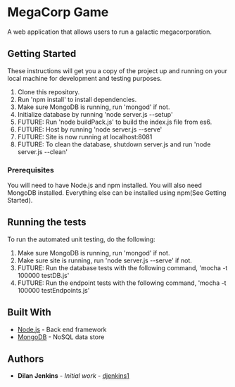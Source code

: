# MegaCorp Game

A web application that allows users to run a galactic megacorporation.

## Getting Started

These instructions will get you a copy of the project up and running on your local machine for development and testing purposes. 

1. Clone this repository.
2. Run 'npm install' to install dependencies.
3. Make sure MongoDB is running, run 'mongod' if not.
4. Initialize database by running 'node server.js --setup'
4. FUTURE: Run 'node buildPack.js' to build the index.js file from es6.
5. FUTURE: Host by running 'node server.js --serve'
6. FUTURE: Site is now running at localhost:8081
7. FUTURE: To clean the database, shutdown server.js and run 'node server.js --clean'

### Prerequisites

You will need to have Node.js and npm installed.
You will also need MongoDB installed.
Everything else can be installed using npm(See Getting Started).

## Running the tests

To run the automated unit testing, do the following:

1. Make sure MongoDB is running, run 'mongod' if not.
2. Make sure site is running, run 'node server.js --serve' if not.
3. FUTURE: Run the database tests with the following command, 'mocha -t 100000 testDB.js'
4. FUTURE: Run the endpoint tests with the following command, 'mocha -t 100000 testEndpoints.js'

## Built With

* [Node.js](https://nodejs.org/en/) - Back end framework
* [MongoDB](https://www.mongodb.com/) - NoSQL data store

## Authors

* **Dilan Jenkins** - *Initial work* - [djenkins1](https://github.com/djenkins1)

